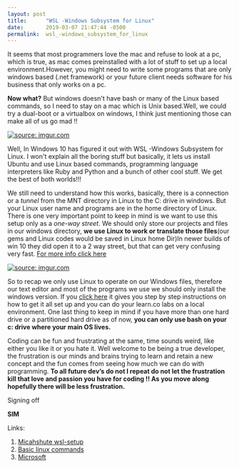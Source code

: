 ```yaml
---
layout: post
title:      "WSL -Windows Subsystem for Linux"
date:       2019-03-07 21:47:44 -0500
permalink:  wsl_-windows_subsystem_for_linux
---
```



It seems that most programmers love the mac and refuse to look at a pc, which is true, as mac comes preinstalled with a lot of stuff to set up a local environment.However, you might need to write some programs that are only windows based (.net framework) or your future client needs software for his business that only works on a pc.

**Now what?** 
But windows doesn't have bash or many of the  Linux based commands, so I need to stay on a mac which is Unix based.Well, we could try a dual-boot or a virtualbox on windows, I think just mentioning those  can make all of us go mad !! 


<a href="https://imgur.com/JxW1PVn"><img src="https://i.imgur.com/JxW1PVnh.png" title="source: imgur.com" /></a>





Well, In  Windows 10 has figured it out with  WSL -Windows Subsystem for Linux. I won't explain all the boring stuff but basically, it lets us install Ubuntu and use Linux based commands, programming language interpreters like Ruby and Python and a bunch of other cool stuff. We get the best of both worlds!!!

 We still need to understand how this works, basically, there is a connection or a *tunnel* from the MNT directory in Linux to the C:  drive in windows. But your Linux user name and programs are in the home directory of Linux.  There is one very important point to keep in mind is we want to use this setup only as a *one-way street*. We should only store our projects and files in our windows directory, **we use Linux to work or translate those files**(our gems and Linux codes would be saved in Linux home Dir)In newer builds of win 10 they did open it to a 2 way street, but that can get very confusing very fast. [For more info click here](https://blogs.msdn.microsoft.com/commandline/2016/11/17/do-not-change-linux-files-using-windows-apps-and-tools/)
 
 
 
 <a href="https://imgur.com/Qrt9iwU"><img src="https://i.imgur.com/Qrt9iwUl.png" title="source: imgur.com" /></a>
 
 
 
 


So to recap we only use Linux to operate on our Windows files, therefore our text editor and most of the programs we use we should only install the windows version. If you [click here](https://github.com/micahshute/wsl-setup) it gives you step by step instructions on how to get it all set up and you can do your learn.co labs on a local environment. One last thing to keep in mind if you have more than one hard drive or a partitioned  hard drive as of now, **you can only use bash on your c: drive where your main OS lives.**



Coding can be fun and frustrating at the same, time sounds weird, like either you like it or you hate it. Well welcome to be being a true developer, the frustration is our minds and brains trying to learn and retain a new concept and the fun comes from seeing how much we can do with programming. **To all future dev’s do not I repeat do not let the frustration kill that love and passion you have for coding !! As you move along hopefully there will be less frustration.**


Signing off

**SIM**



Links:
1. [Micahshute wsl-setup](https://github.com/micahshute/wsl-setup)
2. [Basic linux commands](https://maker.pro/linux/tutorial/basic-linux-commands-for-beginners)
3. [Microsoft](https://docs.microsoft.com/en-us/windows/wsl/install-win10)
 

